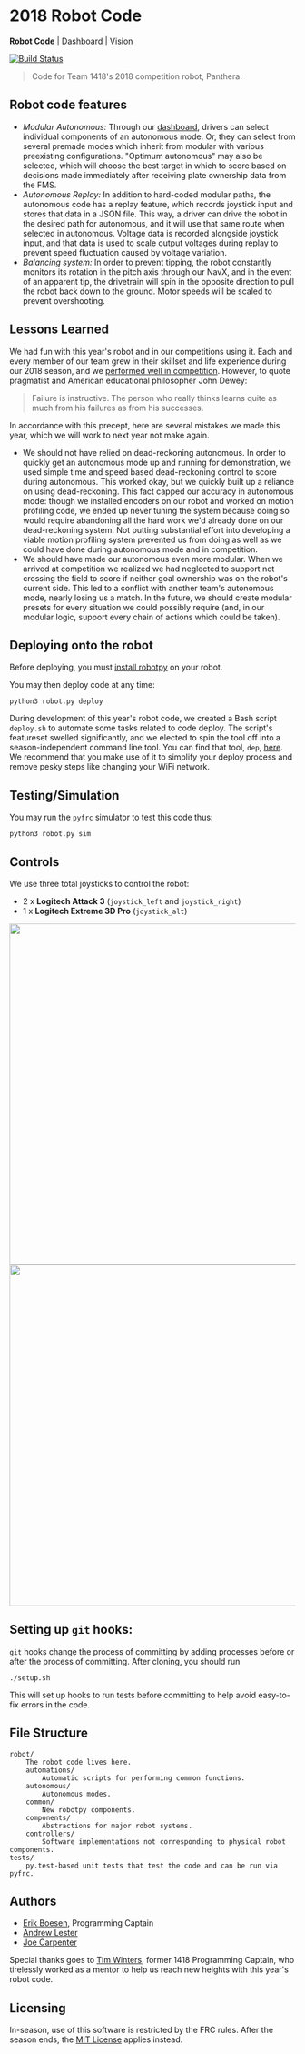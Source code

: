 # 2018 Robot Code
**Robot Code** | [Dashboard](https://github.com/frc1418/2018-dashboard) | [Vision](https://github.com/frc1418/2018-vision)

[![Build Status](https://travis-ci.com/frc1418/2018-robot.svg?token=xpnQFTGBHababzyAzqKV&branch=master)](https://travis-ci.com/frc1418/2018-robot)

> Code for Team 1418's 2018 competition robot, Panthera.

## Robot code features
* *Modular Autonomous:* Through our [dashboard](https://github.com/frc1418/2018-dashboard), drivers can select individual components of an autonomous mode. Or, they can select from several premade modes which inherit from modular with various preexisting configurations. "Optimum autonomous" may also be selected, which will choose the best target in which to score based on decisions made immediately after receiving plate ownership data from the FMS.
* *Autonomous Replay:* In addition to hard-coded modular paths, the autonomous code has a replay feature, which records joystick input and stores that data in a JSON file. This way, a driver can drive the robot in the desired path for autonomous, and it will use that same route when selected in autonomous. Voltage data is recorded alongside joystick input, and that data is used to scale output voltages during replay to prevent speed fluctuation caused by voltage variation.
* *Balancing system:* In order to prevent tipping, the robot constantly monitors its rotation in the pitch axis through our NavX, and in the event of an apparent tip, the drivetrain will spin in the opposite direction to pull the robot back down to the ground. Motor speeds will be scaled to prevent overshooting.

## Lessons Learned
We had fun with this year's robot and in our competitions using it. Each and every member of our team grew in their skillset and life experience during our 2018 season, and we [performed well in competition](http://1418.team/robot/2018). However, to quote pragmatist and American educational philosopher John Dewey:

> Failure is instructive. The person who really thinks learns quite as much from his failures as from his successes.

In accordance with this precept, here are several mistakes we made this year, which we will work to next year not make again.
* We should not have relied on dead-reckoning autonomous. In order to quickly get an autonomous mode up and running for demonstration, we used simple time and speed based dead-reckoning control to score during autonomous. This worked okay, but we quickly built up a reliance on using dead-reckoning. This fact capped our accuracy in autonomous mode: though we installed encoders on our robot and worked on motion profiling code, we ended up never tuning the system because doing so would require abandoning all the hard work we'd already done on our dead-reckoning system. Not putting substantial effort into developing a viable motion profiling system prevented us from doing as well as we could have done during autonomous mode and in competition.
* We should have made our autonomous even more modular. When we arrived at competition we realized we had neglected to support not crossing the field to score if neither goal ownership was on the robot's current side. This led to a conflict with another team's autonomous mode, nearly losing us a match. In the future, we should create modular presets for every situation we could possibly require (and, in our modular logic, support every chain of actions which could be taken).

## Deploying onto the robot
Before deploying, you must [install robotpy](http://robotpy.readthedocs.io/en/stable/install/robot.html#install-robotpy) on your robot.

You may then deploy code at any time:

	python3 robot.py deploy

During development of this year's robot code, we created a Bash script `deploy.sh` to automate some tasks related to code deploy. The script's featureset swelled significantly, and we elected to spin the tool off into a season-independent command line tool. You can find that tool, `dep`, [here](https://github.com/frc1418/dep). We recommend that you make use of it to simplify your deploy process and remove pesky steps like changing your WiFi network.

## Testing/Simulation
You may run the `pyfrc` simulator to test this code thus:

    python3 robot.py sim

## Controls
We use three total joysticks to control the robot:

* 2 x **Logitech Attack 3** (`joystick_left` and `joystick_right`)
* 1 x **Logitech Extreme 3D Pro** (`joystick_alt`)

<img src="res/ATK3.png" height="600"><img src="res/X3D.png" height="600">

## Setting up `git` hooks:

`git` hooks change the process of committing by adding processes before or after the process of committing. After cloning, you should run

	./setup.sh

This will set up hooks to run tests before committing to help avoid easy-to-fix errors in the code.

## File Structure

    robot/
    	The robot code lives here.
        automations/
            Automatic scripts for performing common functions.
        autonomous/
            Autonomous modes.
        common/
            New robotpy components.
        components/
            Abstractions for major robot systems.
        controllers/
            Software implementations not corresponding to physical robot components.
	tests/
		py.test-based unit tests that test the code and can be run via pyfrc.

## Authors
* [Erik Boesen](https://github.com/ErikBoesen), Programming Captain
* [Andrew Lester](https://github.com/AndrewLester)
* [Joe Carpenter](https://github.com/JosephCarpenter)

Special thanks goes to [Tim Winters](https://github.com/Twinters007), former 1418 Programming Captain, who tirelessly worked as a mentor to help us reach new heights with this year's robot code.

## Licensing
In-season, use of this software is restricted by the FRC rules. After the season ends, the [MIT License](LICENSE) applies instead.
